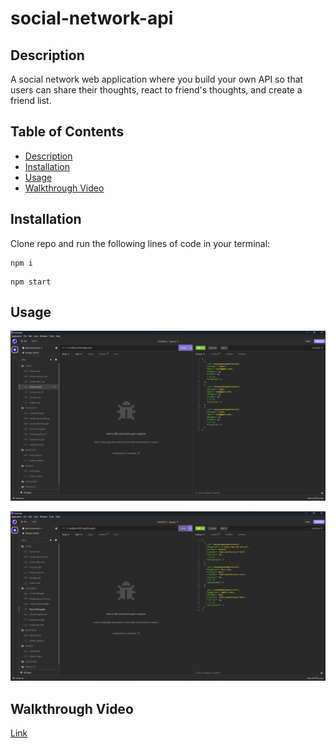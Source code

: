 # social-network-api

## Description

A social network web application where you build your own API so that users can share their thoughts, react to friend's thoughts, and create a friend list.

## Table of Contents

* [Description](#description)
* [Installation](#installation)
* [Usage](#usage)
* [Walkthrough Video](#walkthrough-video)

## Installation

Clone repo and run the following lines of code in your terminal:
```
npm i
```
```
npm start
```

## Usage

![](./assets/find-all-users.png)

![](./assets/find-all-thoughts.png)

## Walkthrough Video

[Link](https://drive.google.com/file/d/1-lvCK3rcU-DVT-wyKcM0bn64vCzr9bWV/view)